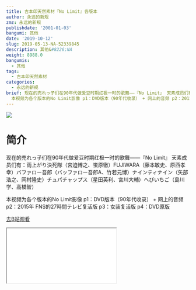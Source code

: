 ```yaml
---
title: 吉本印天然素材『No Limit』各版本
author: 永远的新规
zmz: 永远的新规
publishdate: '2001-01-03'
bangumi: 其他
date: '2019-10-12'
slug: 2019-05-13-NA-52339845
description: 其他&#8226;NA
weight: 8988.0
bangumis:
  - 其他
tags:
  - 吉本印天然素材
categories:
  - 永远的新规
brief: 现在的売れっ子们在90年代做爱豆时期红极一时的歌舞——『No Limit』 天素成员们有：雨上がり決死隊（宮迫博之、蛍原徹）FUJIWARA（藤本敏史、原西孝幸）バファロー吾郎（バッファロー吾郎A、竹若元博）ナインティナイン（矢部浩之、岡村隆史）チュパチャップス（星田英利、宮川大輔）へびいちご（島川学、高橋智）
  本视频为各个版本的No Limit影像 p1：DVD版本（90年代收录） + 网上的音频 p2：2015年 FNS的27時間テレビ复活版 p3：女装复活版 p4：DVD原版
---
```

![](https://raw.githubusercontent.com/tcgriffith/owaraisite/master/static/tmpimg/cb76d55b9910ca334f8e1ddcc95039d0715b61e9.jpg.480.jpg)
# 简介  
现在的売れっ子们在90年代做爱豆时期红极一时的歌舞——『No Limit』
天素成员们有：雨上がり決死隊（宮迫博之、蛍原徹）FUJIWARA（藤本敏史、原西孝幸）バファロー吾郎（バッファロー吾郎A、竹若元博）ナインティナイン（矢部浩之、岡村隆史）チュパチャップス（星田英利、宮川大輔）へびいちご（島川学、高橋智）

本视频为各个版本的No Limit影像
p1：DVD版本（90年代收录） +  网上的音频
p2：2015年 FNS的27時間テレビ复活版
p3：女装复活版
p4：DVD原版  

[去B站观看](https://www.bilibili.com/video/av52339845/)
<div class ="resp-container"><iframe class="testiframe" src="//player.bilibili.com/player.html?aid=52339845"", scrolling="no", allowfullscreen="true" > </iframe></div> 

